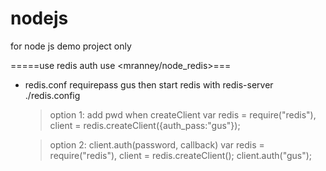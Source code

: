 nodejs
======

for node js demo project only

=====use redis auth use <mranney/node_redis>===
* redis.conf
    requirepass gus
  then start redis with redis-server ./redis.config

  > option 1: add pwd when createClient
    var redis = require("redis"),
	client = redis.createClient({auth_pass:"gus"});
	
	> option 2: client.auth(password, callback)
    var redis = require("redis"),
	client = redis.createClient();
	client.auth("gus");
	


